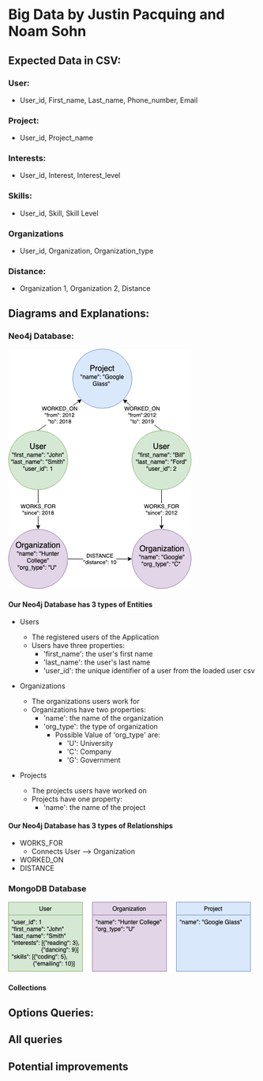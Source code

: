 # Big Data by Justin Pacquing and Noam Sohn

## Expected Data in CSV:
### User:
* User_id, First_name, Last_name, Phone_number, Email
### Project:
* User_id, Project_name
### Interests:
* User_id, Interest, Interest_level
### Skills:
* User_id, Skill, Skill Level
### Organizations
* User_id, Organization, Organization_type
### Distance:
* Organization 1, Organization 2, Distance

## Diagrams and Explanations:
### Neo4j Database:
![Neo4j Diagram](Data/neo4jdiagram.png)

#### Our Neo4j Database has 3 types of Entities
* Users
  * The registered users of the Application
  * Users have three properties:
    * 'first_name': the user's first name
    * 'last_name': the user's last name
    * 'user_id': the unique identifier of a user from the loaded user csv
   
* Organizations
  * The organizations users work for
  * Organizations have two properties:
    * 'name': the name of the organization
    * 'org_type': the type of organization
      * Possible Value of 'org_type' are:
        * 'U': University
        * 'C': Company
        * 'G': Government
       
* Projects
  * The projects users have worked on
  * Projects have one property:
    * 'name': the name of the project


#### Our Neo4j Database has 3 types of Relationships
* WORKS_FOR
  * Connects User --> Organization
* WORKED_ON
* DISTANCE

### MongoDB Database
![MongoDB Diagram](Data/mongodbdiagram.png)
#### Collections

## Options Queries:
##

## All queries

## Potential improvements
